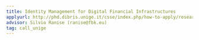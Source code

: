 ```yaml
---
title: Identity Management for Digital Financial Infrastructures
applyurl: http://phd.dibris.unige.it/csse/index.php/how-to-apply/research-projects
advisor: Silvio Ranise (ranise@fbk.eu)
tag: call_unige
---
```

